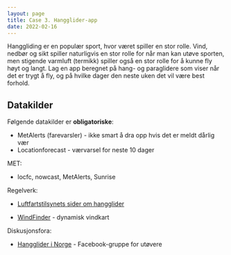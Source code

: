 ```yaml
---
layout: page
title: Case 3. Hangglider-app
date: 2022-02-16
---
```


Hanggliding er en populær sport, hvor været spiller en stor rolle. Vind, nedbør
og sikt spiller naturligvis en stor rolle for når man kan utøve sporten, men
stigende varmluft (termikk) spiller også en stor rolle for å kunne fly høyt og
langt. Lag en app beregnet på hang- og paraglidere som viser når det er trygt å
fly, og på hvilke dager den neste uken det vil være best forhold.


## Datakilder

Følgende datakilder er **obligatoriske**:

- MetAlerts (farevarsler) - ikke smart å dra opp hvis det er meldt dårlig vær
- Locationforecast - værvarsel for neste 10 dager



MET:

- locfc, nowcast, MetAlerts, Sunrise

Regelverk:

- [Luftfartstilsynets sider om hangglider](https://luftfartstilsynet.no/allmenfly-og-luftsport/luftsport/hang--speed-og-paraglider/)


- [WindFinder](https://www.windfinder.com/) - dynamisk vindkart

Diskusjonsfora:

- [Hangglider i Norge](https://www.facebook.com/groups/395308510492193) - Facebook-gruppe for utøvere